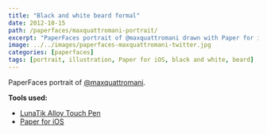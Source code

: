 ```yaml
---
title: "Black and white beard formal"
date: 2012-10-15
path: /paperfaces/maxquattromani-portrait/
excerpt: "PaperFaces portrait of @maxquattromani drawn with Paper for iOS on an iPad."
image: ../../images/paperfaces-maxquattromani-twitter.jpg
categories: [paperfaces]
tags: [portrait, illustration, Paper for iOS, black and white, beard]
---
```


PaperFaces portrait of [@maxquattromani](https://twitter.com/maxquattromani).

**Tools used:**

- [LunaTik Alloy Touch Pen](https://www.amazon.com/gp/product/B00821TR7G/ref=as_li_ss_tl?ie=UTF8&tag=mademist-20&linkCode=as2&camp=1789&creative=390957&creativeASIN=B00821TR7G)
- [Paper for iOS](https://paper.bywetransfer.com/)
